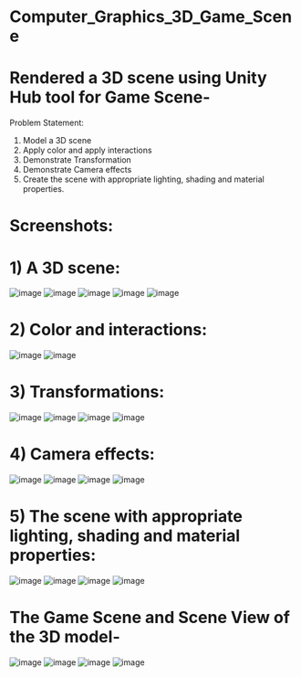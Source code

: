 # Computer_Graphics_3D_Game_Scene
  
  # Rendered a 3D scene using Unity Hub tool for Game Scene-
                                                        

 Problem Statement:
 1.	Model a 3D scene
 2.	Apply color and apply interactions
 3.	Demonstrate Transformation
 4.	Demonstrate Camera effects
 5.	Create the scene with appropriate lighting, shading and material properties.

# Screenshots:	


# 1)	A 3D scene:


![image](https://user-images.githubusercontent.com/76741091/159171565-56011f56-51ff-4cf0-a514-6cca4a328bd9.png)
![image](https://user-images.githubusercontent.com/76741091/159171582-cdffe9ff-b3d5-4209-bfa0-a8d2fe9e55d1.png)
![image](https://user-images.githubusercontent.com/76741091/159171621-b238b258-d3a5-4cf4-969d-d3225290a4df.png)
![image](https://user-images.githubusercontent.com/76741091/159171633-a533857a-c981-45a4-b770-cba001e74414.png)
![image](https://user-images.githubusercontent.com/76741091/159171644-92f237b5-8c51-4793-b8a5-96d7038f9d13.png)


# 2)	Color and interactions:


![image](https://user-images.githubusercontent.com/76741091/159171653-9d92cbf0-7294-4a6f-8159-41625493c200.png)
![image](https://user-images.githubusercontent.com/76741091/159171701-bbca6f94-87c1-48e7-bc27-0985da0aed18.png)


# 3)	Transformations:


![image](https://user-images.githubusercontent.com/76741091/159171709-a74f4e7b-290f-4b7c-9604-42c5b308e8d3.png)
![image](https://user-images.githubusercontent.com/76741091/159171713-eea30612-4741-4d87-9ecc-bb6de5398eef.png)
![image](https://user-images.githubusercontent.com/76741091/159171721-c08e42c6-698d-4242-ba77-7656f2dea0cf.png)
![image](https://user-images.githubusercontent.com/76741091/159171725-70e9f4dd-4c48-4cf0-8a0b-605cff4158eb.png)


# 4)	Camera effects:


![image](https://user-images.githubusercontent.com/76741091/159171731-9d9cef4a-ef62-4d6a-8864-e56189dbd636.png)
![image](https://user-images.githubusercontent.com/76741091/159171741-738ce5ba-ea4b-4041-b878-216f62ca2b35.png)
![image](https://user-images.githubusercontent.com/76741091/159171753-bc5eeb4c-cb58-440b-ba6d-909a791a0255.png)
![image](https://user-images.githubusercontent.com/76741091/159171760-7c715e33-9788-48ec-b2ef-641a568f6408.png)


# 5)	The scene with appropriate lighting, shading and material properties:


![image](https://user-images.githubusercontent.com/76741091/159171768-eae0e782-8035-4373-810d-503769f4ce47.png)
![image](https://user-images.githubusercontent.com/76741091/159171790-c74fe8ab-2958-4561-8af7-1db48deccee1.png)
![image](https://user-images.githubusercontent.com/76741091/159171796-3caa5d98-a514-43da-9ce1-933e1220b382.png)
![image](https://user-images.githubusercontent.com/76741091/159171801-d0fff4b8-e3a6-485b-95ad-8124771a8cd2.png)


   # The Game Scene and Scene View of the 3D model-
                                                
                                                
![image](https://user-images.githubusercontent.com/76741091/159171814-e1c3c00e-b0dd-44f5-af02-6e025390ef87.png)
![image](https://user-images.githubusercontent.com/76741091/159171820-2f12c1a9-d279-4a70-a9dc-abcbb31b17ea.png)
![image](https://user-images.githubusercontent.com/76741091/159171832-f872e4c6-3679-4c30-8f06-bdeaf294b2b3.png)
![image](https://user-images.githubusercontent.com/76741091/159171839-233cd318-d187-4f0a-984a-75cfe42f6c0e.png)
